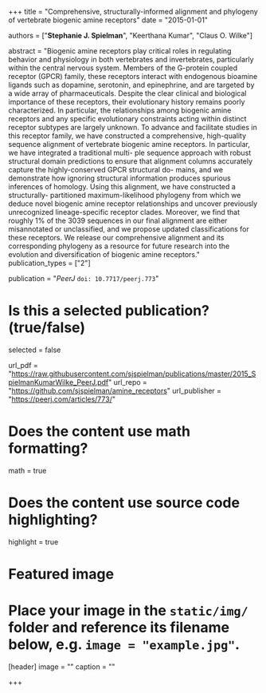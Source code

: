 +++
title = "Comprehensive, structurally-informed alignment and phylogeny of vertebrate biogenic amine receptors"
date = "2015-01-01"

authors = ["**Stephanie J. Spielman**", "Keerthana Kumar",  "Claus O. Wilke"]

abstract = "Biogenic amine receptors play critical roles in regulating behavior and physiology in both vertebrates and invertebrates, particularly within the central nervous system. Members of the G-protein coupled receptor (GPCR) family, these receptors interact with endogenous bioamine ligands such as dopamine, serotonin, and epinephrine, and are targeted by a wide array of pharmaceuticals. Despite the clear clinical and biological importance of these receptors, their evolutionary history remains poorly characterized. In particular, the relationships among biogenic amine receptors and any specific evolutionary constraints acting within distinct receptor subtypes are largely unknown. To advance and facilitate studies in this receptor family, we have constructed a comprehensive, high-quality sequence alignment of vertebrate biogenic amine receptors. In particular, we have integrated a traditional multi- ple sequence approach with robust structural domain predictions to ensure that alignment columns accurately capture the highly-conserved GPCR structural do- mains, and we demonstrate how ignoring structural information produces spurious inferences of homology. Using this alignment, we have constructed a structurally- partitioned maximum-likelihood phylogeny from which we deduce novel biogenic amine receptor relationships and uncover previously unrecognized lineage-specific receptor clades. Moreover, we find that roughly 1% of the 3039 sequences in our final alignment are either misannotated or unclassified, and we propose updated classifications for these receptors. We release our comprehensive alignment and its corresponding phylogeny as a resource for future research into the evolution and diversification of biogenic amine receptors."
publication_types = ["2"]

publication = "*PeerJ* `doi: 10.7717/peerj.773`"

# Is this a selected publication? (true/false)
selected = false

url_pdf = "https://raw.githubusercontent.com/sjspielman/publications/master/2015_SpielmanKumarWilke_PeerJ.pdf"
url_repo = "https://github.com/sjspielman/amine_receptors"
url_publisher = "https://peerj.com/articles/773/"
# Does the content use math formatting?
math = true

# Does the content use source code highlighting?
highlight = true

# Featured image
# Place your image in the `static/img/` folder and reference its filename below, e.g. `image = "example.jpg"`.
[header]
image = ""
caption = ""

+++

<!-- More detail can easily be written here using *Markdown* and $\rm \LaTeX$ math code. -->
